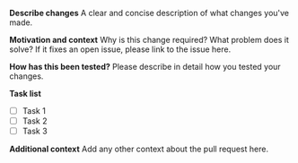 **Describe changes**
A clear and concise description of what changes you've made.

**Motivation and context**
Why is this change required? What problem does it solve?
If it fixes an open issue, please link to the issue here.

**How has this been tested?**
Please describe in detail how you tested your changes.

**Task list**  
- [ ] Task 1
- [ ] Task 2
- [ ] Task 3

**Additional context**
Add any other context about the pull request here.
